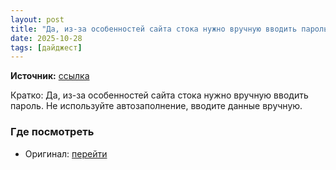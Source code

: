 ```yaml
---
layout: post
title: "Да, из-за особенностей сайта стока нужно вручную вводить пароль."
date: 2025-10-28
tags: [дайджест]
---
```


**Источник:** [ссылка](https://t.me/StockSubmitter/154401)

Кратко: Да, из-за особенностей сайта стока нужно вручную вводить пароль. Не используйте автозаполнение, вводите данные вручную.

### Где посмотреть
- Оригинал: [перейти]({link})
